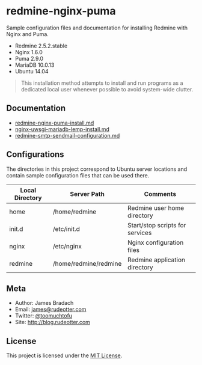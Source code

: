 redmine-nginx-puma
=========

Sample configuration files and documentation for installing Redmine with Nginx and Puma.

  - Redmine 2.5.2.stable
  - Nginx 1.6.0
  - Puma 2.9.0
  - MariaDB 10.0.13
  - Ubuntu 14.04


> This installation method attempts to install and run programs as a dedicated local user whenever possible to avoid system-wide clutter.

Documentation
----
* [redmine-nginx-puma-install.md](https://github.com/jbradach/redmine-nginx-puma/blob/master/redmine-nginx-puma-install.md)
* [nginx-uwsgi-mariadb-lemp-install.md](https://github.com/jbradach/redmine-nginx-puma/blob/master/nginx-uwsgi-mariadb-lemp-install.md)
* [redmine-smtp-sendmail-configuration.md](https://github.com/jbradach/redmine-nginx-puma/blob/master/redmine-smtp-sendmail-configuration.md)

Configurations
----
The directories in this project correspond to Ubuntu server locations and contain sample configuration files that can be used there.

| Local Directory | Server Path           | Comments                        |
|-----------------|-----------------------|---------------------------------|
| home            | /home/redmine         | Redmine user home directory     |
| init.d          | /etc/init.d           | Start/stop scripts for services |
| nginx           | /etc/nginx            | Nginx configuration files       |
| redmine         | /home/redmine/redmine | Redmine application directory   |

Meta
----
* Author: James Bradach
* Email: james@rudeotter.com
* Twitter: [@toomuchtofu](http://twitter.com/toomuchtofu)
* Site: http://blog.rudeotter.com

License
----
This project is licensed under the [MIT License](http://opensource.org/licenses/mit-license.php).
